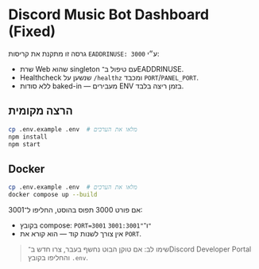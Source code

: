 # Discord Music Bot Dashboard (Fixed)

גרסה זו מתקנת את קריסות `EADDRINUSE: 3000` ע״י:
- שרת Web שהוא singleton עם טיפול ב־EADDRINUSE.
- Healthcheck שנשען על `/healthz` ומכבד `PORT`/`PANEL_PORT`.
- ללא סודות baked-in — מעבירים ENV בזמן ריצה בלבד.

## הרצה מקומית
```bash
cp .env.example .env  # מלאו את הערכים
npm install
npm start
```

## Docker
```bash
cp .env.example .env  # מלאו את הערכים
docker compose up --build
```

אם פורט 3000 תפוס בהוסט, החליפו ל־3001:
- בקובץ compose: `PORT=3001` ו־`"3001:3001"`
- אין צורך לשנות קוד — הוא קורא את `PORT`.

> שימו לב: אם טוקן הבוט נחשף בעבר, צרו חדש ב־Discord Developer Portal והחליפו בקובץ `.env`.
